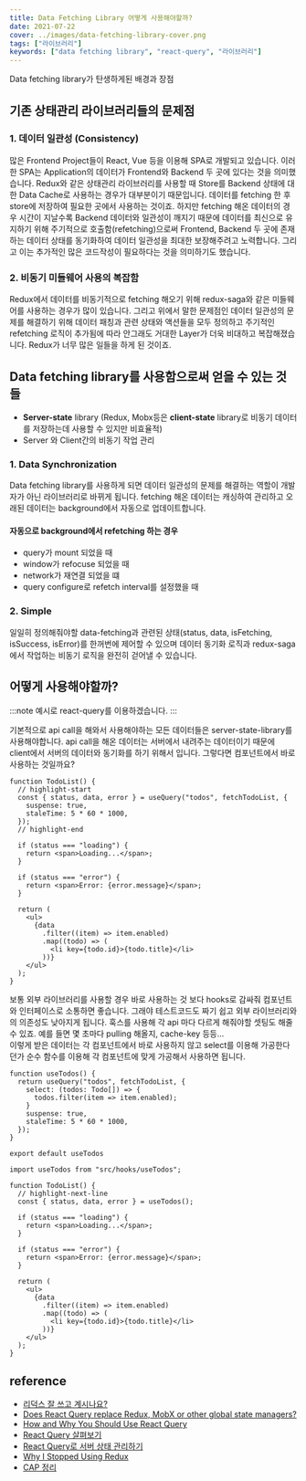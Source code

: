 ```yaml
---
title: Data Fetching Library 어떻게 사용해야할까?
date: 2021-07-22
cover: ../images/data-fetching-library-cover.png
tags: ["라이브러리"]
keywords: ["data fetching library", "react-query", "라이브러리"]
---
```


Data fetching library가 탄생하게된 배경과 장점

<!--truncate-->

## 기존 상태관리 라이브러리들의 문제점

### 1. 데이터 일관성 (Consistency)

많은 Frontend Project들이 React, Vue 등을 이용해 SPA로 개발되고 있습니다. 이러한 SPA는 Application의 데이터가 Frontend와 Backend 두 곳에 있다는 것을 의미했습니다. Redux와 같은 상태관리 라이브러리를 사용할 때 Store를 Backend 상태에 대한 Data Cache로 사용하는 경우가 대부분이기 때문입니다. 데이터를 fetching 한 후 store에 저장하여 필요한 곳에서 사용하는 것이죠. 하지만 fetching 해온 데이터의 경우 시간이 지날수록 Backend 데이터와 일관성이 깨지기 때문에 데이터를 최신으로 유지하기 위해 주기적으로 호출함(refetching)으로써 Frontend, Backend 두 곳에 존재하는 데이터 상태를 동기화하여 데이터 일관성을 최대한 보장해주려고 노력합니다. 그리고 이는 추가적인 많은 코드작성이 필요하다는 것을 의미하기도 했습니다.

### 2. 비동기 미들웨어 사용의 복잡함

Redux에서 데이터를 비동기적으로 fetching 해오기 위해 redux-saga와 같은 미들웨어를 사용하는 경우가 많이 있습니다. 그리고 위에서 말한 문제점인 데이터 일관성의 문제를 해결하기 위해 데이터 패칭과 관련 상태와 액션들을 모두 정의하고 주기적인 refetching 로직이 추가됨에 따라 안그래도 거대한 Layer가 더욱 비대하고 복잡해졌습니다. Redux가 너무 많은 일들을 하게 된 것이죠.

## Data fetching library를 사용함으로써 얻을 수 있는 것들

- **Server-state** library (Redux, Mobx등은 **client-state** library로 비동기 데이터를 저장하는데 사용할 수 있지만 비효율적)
- Server 와 Client간의 비동기 작업 관리

### 1. Data Synchronization

Data fetching library를 사용하게 되면 데이터 일관성의 문제를 해결하는 역할이 개발자가 아닌 라이브러리로 바뀌게 됩니다. fetching 해온 데이터는 캐싱하여 관리하고 오래된 데이터는 background에서 자동으로 업데이트합니다.

#### 자동으로 background에서 refetching 하는 경우

- query가 mount 되었을 때
- window가 refocuse 되었을 때
- network가 재연결 되었을 떄
- query configure로 refetch interval를 설정했을 때

### 2. Simple

일일히 정의해줘야할 data-fetching과 관련된 상태(status, data, isFetching, isSuccess, isError)를 한꺼번에 제어할 수 있으며 데이터 동기화 로직과 redux-saga에서 작업하는 비동기 로직을 완전히 걷어낼 수 있습니다.

## 어떻게 사용해야할까?

:::note
예시로 react-query를 이용하겠습니다.
:::

기본적으로 api call을 해와서 사용해야하는 모든 데이터들은 server-state-library를 사용해야합니다. api call을 해온 데이터는 서버에서 내려주는 데이터이기 때문에 client에서 서버의 데이터와 동기화를 하기 위해서 입니다. 그렇다면 컴포넌트에서 바로 사용하는 것일까요?

```tsx title="/src/components/TodoList.tsx"
function TodoList() {
  // highlight-start
  const { status, data, error } = useQuery("todos", fetchTodoList, {
    suspense: true,
    staleTime: 5 * 60 * 1000,
  });
  // highlight-end

  if (status === "loading") {
    return <span>Loading...</span>;
  }

  if (status === "error") {
    return <span>Error: {error.message}</span>;
  }

  return (
    <ul>
      {data
        .filter((item) => item.enabled)
        .map((todo) => (
          <li key={todo.id}>{todo.title}</li>
        ))}
    </ul>
  );
}
```

보통 외부 라이브러리를 사용할 경우 바로 사용하는 것 보다 hooks로 감싸줘 컴포넌트와 인터페이스로 소통하면 좋습니다. 그래야 테스트코드도 짜기 쉽고 외부 라이브러리와의 의존성도 낮아지게 됩니다. 훅스를 사용해 각 api 마다 다르게 해줘야할 셋팅도 해줄 수 있죠. 예를 들면 몇 초마다 pulling 해올지, cache-key 등등...  
이렇게 받은 데이터는 각 컴포넌트에서 바로 사용하지 않고 select를 이용해 가공한다던가 순수 함수를 이용해 각 컴포넌트에 맞게 가공해서 사용하면 됩니다.

```tsx title="/src/hooks/useTodos"
function useTodos() {
  return useQuery("todos", fetchTodoList, {
    select: (todos: Todo[]) => {
      todos.filter(item => item.enabled);
    }
    suspense: true,
    staleTime: 5 * 60 * 1000,
  });
}

export default useTodos
```

```tsx title="/src/components/TodoList.tsx"
import useTodos from "src/hooks/useTodos";

function TodoList() {
  // highlight-next-line
  const { status, data, error } = useTodos();

  if (status === "loading") {
    return <span>Loading...</span>;
  }

  if (status === "error") {
    return <span>Error: {error.message}</span>;
  }

  return (
    <ul>
      {data
        .filter((item) => item.enabled)
        .map((todo) => (
          <li key={todo.id}>{todo.title}</li>
        ))}
    </ul>
  );
}
```

## reference

- [리덕스 잘 쓰고 계시나요?](https://ridicorp.com/story/how-to-use-redux-in-ridi/)
- [Does React Query replace Redux, MobX or other global state managers?](https://react-query.tanstack.com/guides/does-this-replace-client-state)
- [How and Why You Should Use React Query](https://blog.bitsrc.io/how-to-start-using-react-query-4869e3d5680d)
- [React Query 살펴보기](https://maxkim-j.github.io/posts/react-query-preview)
- [React Query로 서버 상태 관리하기](https://blog.rhostem.com/posts/2021-02-01T00:00:00.000Z)
- [Why I Stopped Using Redux](https://dev.to/g_abud/why-i-quit-redux-1knl)
- [CAP 정리](https://ko.wikipedia.org/wiki/CAP_%EC%A0%95%EB%A6%AC)
